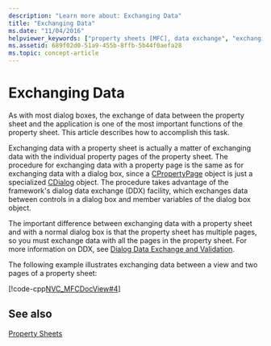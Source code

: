 ```yaml
---
description: "Learn more about: Exchanging Data"
title: "Exchanging Data"
ms.date: "11/04/2016"
helpviewer_keywords: ["property sheets [MFC], data exchange", "exchanging data with property sheets [MFC]", "DDX (dialog data exchange) [MFC], property sheets"]
ms.assetid: 689f02d0-51a9-455b-8ffb-5b44f0aefa28
ms.topic: concept-article
---
```

# Exchanging Data

As with most dialog boxes, the exchange of data between the property sheet and the application is one of the most important functions of the property sheet. This article describes how to accomplish this task.

Exchanging data with a property sheet is actually a matter of exchanging data with the individual property pages of the property sheet. The procedure for exchanging data with a property page is the same as for exchanging data with a dialog box, since a [CPropertyPage](reference/cpropertypage-class.md) object is just a specialized [CDialog](reference/cdialog-class.md) object. The procedure takes advantage of the framework's dialog data exchange (DDX) facility, which exchanges data between controls in a dialog box and member variables of the dialog box object.

The important difference between exchanging data with a property sheet and with a normal dialog box is that the property sheet has multiple pages, so you must exchange data with all the pages in the property sheet. For more information on DDX, see [Dialog Data Exchange and Validation](dialog-data-exchange-and-validation.md).

The following example illustrates exchanging data between a view and two pages of a property sheet:

[!code-cpp[NVC_MFCDocView#4](codesnippet/cpp/exchanging-data_1.cpp)]

## See also

[Property Sheets](property-sheets-mfc.md)
